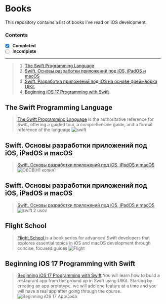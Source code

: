 # Books
This repository contains a list of books I've read on iOS development.
### Contents  
 - [x] **Completed**
 - [ ] **Incomplete**
---

       
> 1. [The Swift Programming Language](#1)
> 2. [Swift. Основы разработки приложений под iOS, iPadOS и macOS](#2)
> 3. [Swift. Разработка приложений под iOS на основе фреймворка UIKit](#3)
> 4. [Beginning iOS 17 Programming with Swift](#4)

<a name="1"></a>
## The Swift Programming Language
> [The Swift Programming Language](https://docs.swift.org/swift-book/documentation/the-swift-programming-language/) is the authoritative reference for Swift, offering a guided tour, a comprehensive guide, and a formal reference of the language
![swift](https://github.com/mrgsdev/Books/assets/157994617/d5b8ed67-2834-4ff3-9c9a-e2bc5c77a0d0)

> <a name="2"></a>
## Swift. Основы разработки приложений под iOS, iPadOS и macOS
> [Swift. Основы разработки приложений под iOS, iPadOS и macOS](https://swiftme.ru/product/kniga-swift-razrabotka-prilozhenij-pod-ios-i-ipados-6-e-izdanie-kniga-1/)
 ![O6CBIH1 копия1](https://github.com/mrgsdev/Books/assets/157994617/15e5aeee-92ef-4372-a7fd-ffcc8ebfbb09)

> <a name="3"></a>
## Swift. Основы разработки приложений под iOS, iPadOS и macOS
> [Swift. Основы разработки приложений под iOS, iPadOS и macOS](https://swiftme.ru/product/kniga-swift-razrabotka-prilozhenij-pod-ios-i-ipados-6-e-izdanie-kniga-1/)
![swift 2 usov](https://github.com/mrgsdev/Books/assets/157994617/99e8bca7-450e-4d69-92c2-98bba98199bb)

> <a name="4"></a>
## Flight School 
> [Flight School ](https://flight.school/) is a book series for advanced Swift developers that explores essential topics in iOS and macOS development through concise, focused guides
![Flight](https://github.com/mrgsdev/Books/assets/157994617/43f6668e-98d0-4c81-8008-a80b7179af78)

> <a name="5"></a>
## Beginning iOS 17 Programming with Swift
> [Beginning iOS 17 Programming with Swift](https://www.appcoda.com/swift/) You will learn how to build a restaurant app from the ground up in Swift using UIKit. Starting by creating an app prototype, we will add one feature at a time and you will have a real app after going through the course.
![Beginning iOS 17 AppCoda](https://github.com/mrgsdev/Books/assets/157994617/ed703cbb-fda3-486c-a8de-dacec17dedd0)
